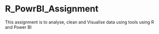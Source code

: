 # R_PowrBI_Assignment
This assignment is to analyse, clean and Visualise data using tools using R and Power BI
